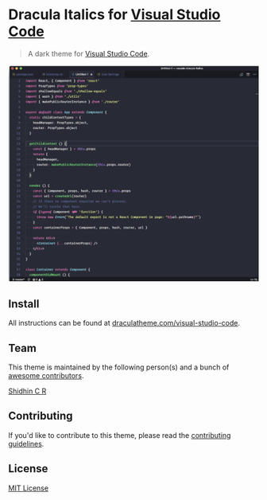 # Dracula Italics for [Visual Studio Code](http://code.visualstudio.com)

> A dark theme for [Visual Studio Code](http://code.visualstudio.com).

![Screenshot](./vscode-dracula-italics.png)

## Install

All instructions can be found at [draculatheme.com/visual-studio-code](https://draculatheme.com/visual-studio-code).

## Team

This theme is maintained by the following person(s) and a bunch of [awesome contributors](https://github.com/shidhincr/vscode-dracula-italics/graphs/contributors).

[Shidhin C R](https://github.com/shidhincr)

## Contributing

If you'd like to contribute to this theme, please read the [contributing guidelines](./.github/CONTRIBUTING.md).

## License

[MIT License](./LICENSE)
